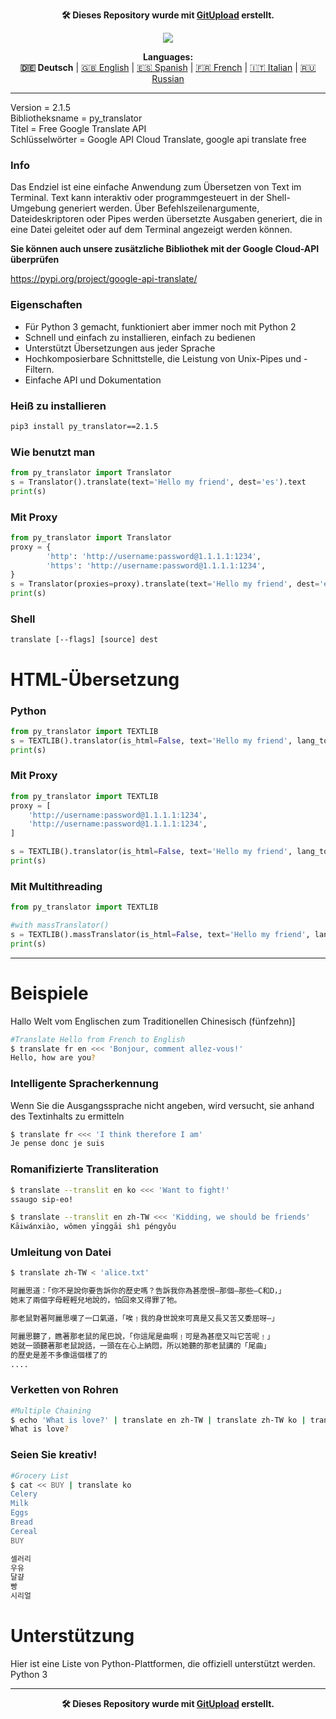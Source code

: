 <p align="center"><b>🛠️ Dieses Repository wurde mit <a href="https://gitupload.com">GitUpload</a> erstellt.</b></p>
<p align="center"><a href="https://kupi.net"><img src="https://github.com/markolofsen/py_translator//blob/master/.banners/banner_de.png?raw=1" /></a></p>
<p align="center"><b>Languages:</b><br /><b>🇩🇪 Deutsch</b> | <a href="https://github.com/markolofsen/py_translator/blob/master/README.md">🇬🇧 English</a> | <a href="https://github.com/markolofsen/py_translator/blob/master/README_es.md">🇪🇸 Spanish</a> | <a href="https://github.com/markolofsen/py_translator/blob/master/README_fr.md">🇫🇷 French</a> | <a href="https://github.com/markolofsen/py_translator/blob/master/README_it.md">🇮🇹 Italian</a> | <a href="https://github.com/markolofsen/py_translator/blob/master/README_ru.md">🇷🇺 Russian</a></p>

---

Version = 2.1.5 <br />
Bibliotheksname = py_translator <br />
Titel = Free Google Translate API <br />
Schlüsselwörter = Google API Cloud Translate, google api translate free <br />

### Info
Das Endziel ist eine einfache Anwendung zum Übersetzen von Text im Terminal. Text kann interaktiv oder programmgesteuert in der Shell-Umgebung generiert werden. Über Befehlszeilenargumente, Dateideskriptoren oder Pipes werden übersetzte Ausgaben generiert, die in eine Datei geleitet oder auf dem Terminal angezeigt werden können.

<b>Sie können auch unsere zusätzliche Bibliothek mit der Google Cloud-API überprüfen</b>

https://pypi.org/project/google-api-translate/


### Eigenschaften
* Für Python 3 gemacht, funktioniert aber immer noch mit Python 2
* Schnell und einfach zu installieren, einfach zu bedienen
* Unterstützt Übersetzungen aus jeder Sprache
* Hochkomposierbare Schnittstelle, die Leistung von Unix-Pipes und -Filtern.
* Einfache API und Dokumentation

### Heiß zu installieren

```sh
pip3 install py_translator==2.1.5
```


### Wie benutzt man
```python
from py_translator import Translator
s = Translator().translate(text='Hello my friend', dest='es').text
print(s)
```

### Mit Proxy
```python
from py_translator import Translator
proxy = {
        'http': 'http://username:password@1.1.1.1:1234',
        'https': 'http://username:password@1.1.1.1:1234',
}
s = Translator(proxies=proxy).translate(text='Hello my friend', dest='es').text
print(s)
```

### Shell
```shell
translate [--flags] [source] dest
```


# HTML-Übersetzung

### Python
```python
from py_translator import TEXTLIB
s = TEXTLIB().translator(is_html=False, text='Hello my friend', lang_to='cn', proxy=False)
print(s)
```

### Mit Proxy
```python
from py_translator import TEXTLIB
proxy = [
    'http://username:password@1.1.1.1:1234',
    'http://username:password@1.1.1.1:1234',
]

s = TEXTLIB().translator(is_html=False, text='Hello my friend', lang_to='cn', proxy=proxy)
print(s)
```

### Mit Multithreading
```python
from py_translator import TEXTLIB

#with massTranslator()
s = TEXTLIB().massTranslator(is_html=False, text='Hello my friend', lang_to='cn', proxy=False)
print(s)
```

--------
# Beispiele
Hallo Welt vom Englischen zum Traditionellen Chinesisch
(fünfzehn)]

```sh
#Translate Hello from French to English
$ translate fr en <<< 'Bonjour, comment allez-vous!'
Hello, how are you?
```

### Intelligente Spracherkennung
Wenn Sie die Ausgangssprache nicht angeben, wird versucht, sie anhand des Textinhalts zu ermitteln
```sh
$ translate fr <<< 'I think therefore I am'
Je pense donc je suis
```


### Romanifizierte Transliteration
```sh
$ translate --translit en ko <<< 'Want to fight!'
ssaugo sip-eo!

$ translate --translit en zh-TW <<< 'Kidding, we should be friends'
Kāiwánxiào, wǒmen yīnggāi shì péngyǒu
```


### Umleitung von Datei
```sh
$ translate zh-TW < 'alice.txt'

阿麗思道：「你不是說你要告訴你的歷史嗎？告訴我你為甚麼恨—那個—那些—C和D，」
她末了兩個字母輕輕兒地說的，怕回來又得罪了牠。

那老鼠對著阿麗思嘆了一口氣道，「唉﹗我的身世說來可真是又長又苦又委屈呀—」

阿麗思聽了，瞧著那老鼠的尾巴說，「你這尾是曲啊﹗可是為甚麼又叫它苦呢﹗」
她就一頭聽著那老鼠說話，一頭在在心上納悶，所以她聽的那老鼠講的「尾曲」
的歷史是差不多像這個樣了的
....
```

### Verketten von Rohren
```sh
#Multiple Chaining
$ echo 'What is love?' | translate en zh-TW | translate zh-TW ko | translate ko fr | translate fr en
What is love?
```

### Seien Sie kreativ!
```sh
#Grocery List
$ cat << BUY | translate ko
Celery
Milk
Eggs
Bread
Cereal
BUY

셀러리
우유
달걀
빵
시리얼
```

# Unterstützung
Hier ist eine Liste von Python-Plattformen, die offiziell unterstützt werden.
Python 3

---

<p align="center"><b>🛠️ Dieses Repository wurde mit <a href="https://gitupload.com">GitUpload</a> erstellt.</b></p>